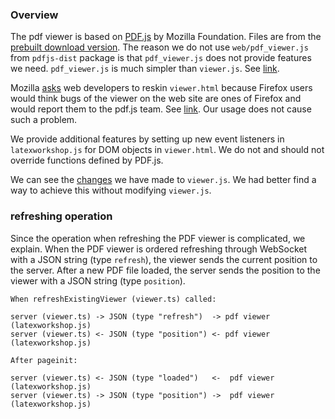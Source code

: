 ### Overview

The pdf viewer is based on [PDF.js](https://mozilla.github.io/pdf.js/) by Mozilla Foundation. Files are from the [prebuilt download version](https://mozilla.github.io/pdf.js/getting_started/#download). The reason we do not use `web/pdf_viewer.js` from `pdfjs-dist` package is that `pdf_viewer.js` does not provide features we need. `pdf_viewer.js` is much simpler than `viewer.js`. See [link](https://github.com/mozilla/pdf.js/issues/9318).

Mozilla [asks](https://mozilla.github.io/pdf.js/getting_started/) web developers to reskin `viewer.html` because Firefox users would think bugs of the viewer on the web site are ones of Firefox and would report them to the pdf.js team. See [link](https://github.com/mozilla/pdf.js/issues/5609). Our usage does not cause such a problem.

We provide additional features by setting up new event listeners in `latexworkshop.js` for DOM objects in `viewer.html`. We do not and should not override functions defined by PDF.js.

We can see the [changes](https://github.com/James-Yu/LaTeX-Workshop/compare/a0b97a9...a5f8c04#diff-ff661e0ff756ae1ff026c0e8f4561d0e) we have made to `viewer.js`. We had better find a way to achieve this without modifying `viewer.js`.


### refreshing operation

Since the operation when refreshing the PDF viewer is complicated, we explain. When the PDF viewer is ordered refreshing through WebSocket with a JSON string (type `refresh`), the viewer sends the current position to the server. After a new PDF file loaded, the server sends the position to the viewer with a JSON string (type `position`).

```
When refreshExistingViewer (viewer.ts) called:

server (viewer.ts) -> JSON (type "refresh")  -> pdf viewer (latexworkshop.js)
server (viewer.ts) <- JSON (type "position") <- pdf viewer (latexworkshop.js)

After pageinit:

server (viewer.ts) <- JSON (type "loaded")   <-  pdf viewer (latexworkshop.js)
server (viewer.ts) -> JSON (type "position") ->  pdf viewer (latexworkshop.js)
```